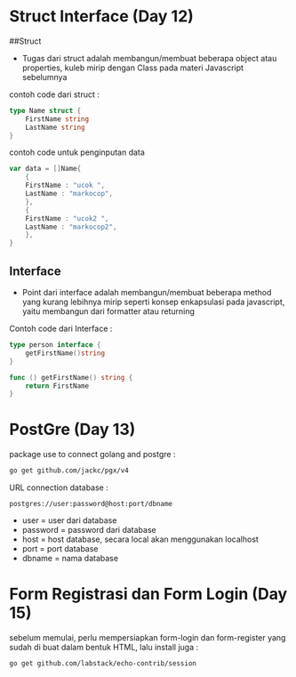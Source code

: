 # Struct Interface (Day 12)

##Struct

- Tugas dari struct adalah membangun/membuat beberapa object atau properties, kuleb mirip dengan Class pada materi
Javascript sebelumnya 

contoh code dari struct :

```go
type Name struct {
    FirstName string
    LastName string
}
```
contoh code untuk penginputan data
```go
var data = []Name{
    {
    FirstName : "ucok ",
    LastName : "markocop",
    },
    {
    FirstName : "ucok2 ",
    LastName : "markocop2",
    },
}
```

## Interface

- Point dari interface adalah membangun/membuat beberapa method yang kurang lebihnya mirip seperti konsep
enkapsulasi pada javascript, yaitu membangun dari formatter atau returning

Contoh code dari Interface :

```go
type person interface {
    getFirstName()string
}

func () getFirstName() string {
    return FirstName
}
```

# PostGre (Day 13)

package use to connect golang and postgre : 
```bash
go get github.com/jackc/pgx/v4 
```

URL connection database :

`postgres://user:password@host:port/dbname`
- user = user dari database
- password = password dari database
- host = host database, secara local akan menggunakan localhost
- port = port database
- dbname = nama database

# Form Registrasi dan Form Login (Day 15)

sebelum memulai, perlu mempersiapkan form-login dan form-register yang sudah di buat dalam bentuk HTML, lalu install juga :
```bash
go get github.com/labstack/echo-contrib/session
```